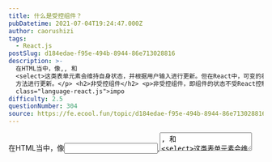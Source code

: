 ```yaml
---
title: 什么是受控组件？
pubDatetime: 2021-07-04T19:24:47.000Z
author: caorushizi
tags:
  - React.js
postSlug: d184edae-f95e-494b-8944-86e713028816
description: >-
  在HTML当中，像,, 和
  <select>这类表单元素会维持自身状态，并根据用户输入进行更新。但在React中，可变的状态通常保存在组件的状态属性中，并且只能用 setState()
  方法进行更新。</p> <h2>非受控组件</h2> <p>非受控组件，即组件的状态不受React控制的组件，例如下边这个</p> <pre><code
  class="language-react.js">impo
difficulty: 2.5
questionNumber: 304
source: https://fe.ecool.fun/topic/d184edae-f95e-494b-8944-86e713028816
---
```


在HTML当中，像<input>,<textarea>, 和 <select>这类表单元素会维持自身状态，并根据用户输入进行更新。但在React中，可变的状态通常保存在组件的状态属性中，并且只能用 setState() 方法进行更新。

## 非受控组件

非受控组件，即组件的状态不受React控制的组件，例如下边这个

```jsx
import React, { Component } from 'react';
import ReactDOM from 'react-dom';

class Demo1 extends Component {
    render() {
        return (
            <input />
        )
    }
}

ReactDOM.render(<Demo1/>, document.getElementById('content'))
```

在这个最简单的输入框组件里,我们并没有干涉input中的value展示,即用户输入的内容都会展示在上面。如果我们通过props给组件设置一个初始默认值,defaultValue属性是React内部实现的一个属性,目的类似于input的placeholder属性。

ps: 此处如果使用value代替defaultValue,会发现输入框的值无法改变

## 受控组件

受控组件就是组件的状态受React控制。上面提到过，既然通过设置input的value属性, 无法改变输入框值,那么我们把它和state结合在一起,再绑定onChange事件,实时更新value值就行了。

```jsx
class Demo1 extends Component {
    constructor(props) {
        super(props);
        this.state = {
            value: props.value
        }
    }

    handleChange(e) {
        this.setState({
            value: e.target.value
        })
    }

    render() {
        return (
            <input value={this.state.value} onChange={e => this.handleChange(e)}/>
        )
    }
}
```
